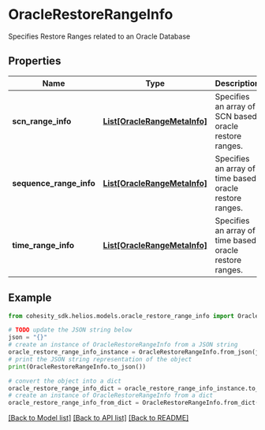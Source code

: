 # OracleRestoreRangeInfo

Specifies Restore Ranges related to an Oracle Database

## Properties

Name | Type | Description | Notes
------------ | ------------- | ------------- | -------------
**scn_range_info** | [**List[OracleRangeMetaInfo]**](OracleRangeMetaInfo.md) | Specifies an array of SCN based oracle restore ranges. | [optional] 
**sequence_range_info** | [**List[OracleRangeMetaInfo]**](OracleRangeMetaInfo.md) | Specifies an array of time based oracle restore ranges. | [optional] 
**time_range_info** | [**List[OracleRangeMetaInfo]**](OracleRangeMetaInfo.md) | Specifies an array of time based oracle restore ranges. | [optional] 

## Example

```python
from cohesity_sdk.helios.models.oracle_restore_range_info import OracleRestoreRangeInfo

# TODO update the JSON string below
json = "{}"
# create an instance of OracleRestoreRangeInfo from a JSON string
oracle_restore_range_info_instance = OracleRestoreRangeInfo.from_json(json)
# print the JSON string representation of the object
print(OracleRestoreRangeInfo.to_json())

# convert the object into a dict
oracle_restore_range_info_dict = oracle_restore_range_info_instance.to_dict()
# create an instance of OracleRestoreRangeInfo from a dict
oracle_restore_range_info_from_dict = OracleRestoreRangeInfo.from_dict(oracle_restore_range_info_dict)
```
[[Back to Model list]](../README.md#documentation-for-models) [[Back to API list]](../README.md#documentation-for-api-endpoints) [[Back to README]](../README.md)


